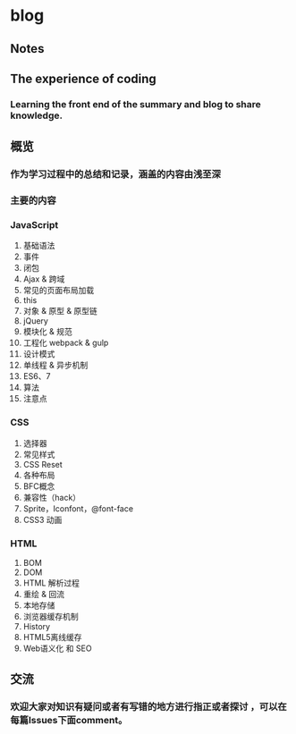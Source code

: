 # blog
## Notes
## The experience of coding
### Learning the front end of the summary and blog to share knowledge.

## 概览
### 作为学习过程中的总结和记录，涵盖的内容由浅至深
### 主要的内容

### JavaScript
1. 基础语法
3. 事件
2. 闭包
3. Ajax & 跨域
4. 常见的页面布局加载
5. this
5. 对象 & 原型 & 原型链
5. jQuery
5. 模块化 & 规范
6. 工程化 webpack & gulp
7. 设计模式
8. 单线程 & 异步机制
9. ES6、7
10. 算法
11. 注意点

### CSS
1. 选择器
1. 常见样式
2. CSS Reset
3. 各种布局
4. BFC概念
5. 兼容性（hack）
7. Sprite，Iconfont，@font-face
6. CSS3 动画

### HTML
1. BOM
2. DOM
4. HTML 解析过程
5. 重绘 & 回流
6. 本地存储
7. 浏览器缓存机制
8. History
9. HTML5离线缓存
10. Web语义化 和 SEO





## 交流
### 欢迎大家对知识有疑问或者有写错的地方进行指正或者探讨 ，可以在每篇Issues下面comment。

